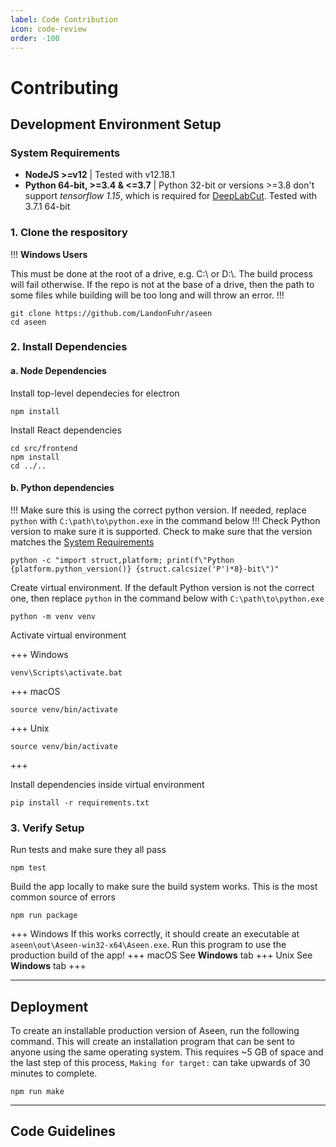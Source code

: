 ```yaml
---
label: Code Contribution
icon: code-review
order: -100
---
```


# Contributing

## Development Environment Setup

### System Requirements

- **NodeJS >=v12** | Tested with v12.18.1
- **Python 64-bit, >=3.4 & <=3.7** | Python 32-bit or versions >=3.8 don't support _tensorflow 1.15_, which is required for <a href="https://github.com/DeepLabCut/DeepLabCut" target="_blank">DeepLabCut</a>. Tested with 3.7.1 64-bit

### 1. Clone the respository

!!!
**Windows Users**

This must be done at the root of a drive, e.g. C:\ or D:\\. The build process will fail otherwise. If the repo is not at the base of a drive, then the path to some files while building will be too long and will throw an error.
!!!

```
git clone https://github.com/LandonFuhr/aseen
cd aseen
```

### 2. Install Dependencies

#### a. Node Dependencies

Install top-level dependecies for electron

```
npm install
```

Install React dependencies

```
cd src/frontend
npm install
cd ../..
```

#### b. Python dependencies

!!!
Make sure this is using the correct python version. If needed, replace `python` with `C:\path\to\python.exe` in the command below
!!!
Check Python version to make sure it is supported. Check to make sure that the version matches the [System Requirements](#system-requirements)

```
python -c "import struct,platform; print(f\"Python {platform.python_version()} {struct.calcsize('P')*8}-bit\")"
```

Create virtual environment. If the default Python version is not the correct one, then replace `python` in the command below with `C:\path\to\python.exe`

```
python -m venv venv
```

Activate virtual environment

+++ Windows

```
venv\Scripts\activate.bat
```

+++ macOS

```
source venv/bin/activate
```

+++ Unix

```
source venv/bin/activate
```

+++

Install dependencies inside virtual environment

```
pip install -r requirements.txt
```

### 3. Verify Setup

Run tests and make sure they all pass

```
npm test
```

Build the app locally to make sure the build system works. This is the most common source of errors

```
npm run package
```

+++ Windows
If this works correctly, it should create an executable at `aseen\out\Aseen-win32-x64\Aseen.exe`. Run this program to use the production build of the app!
+++ macOS
See **Windows** tab
+++ Unix
See **Windows** tab
+++

---

## Deployment

To create an installable production version of Aseen, run the following command. This will create an installation program that can be sent to anyone using the same operating system. This requires ~5 GB of space and the last step of this process, `Making for target:` can take upwards of 30 minutes to complete.

```
npm run make
```

---

## Code Guidelines
